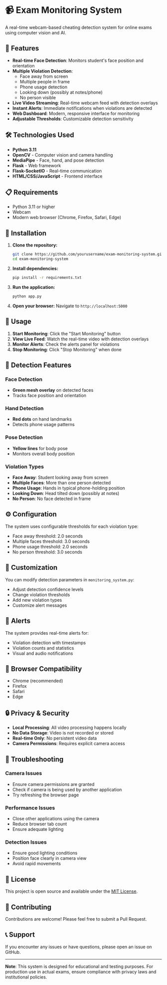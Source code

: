 # 📹 Exam Monitoring System

A real-time webcam-based cheating detection system for online exams using computer vision and AI.

## 🚀 Features

- **Real-time Face Detection**: Monitors student's face position and orientation
- **Multiple Violation Detection**:
  - Face away from screen
  - Multiple people in frame
  - Phone usage detection
  - Looking down (possibly at notes/phone)
  - No person visible
- **Live Video Streaming**: Real-time webcam feed with detection overlays
- **Instant Alerts**: Immediate notifications when violations are detected
- **Web Dashboard**: Modern, responsive interface for monitoring
- **Adjustable Thresholds**: Customizable detection sensitivity

## 🛠️ Technologies Used

- **Python 3.11**
- **OpenCV** - Computer vision and camera handling
- **MediaPipe** - Face, hand, and pose detection
- **Flask** - Web framework
- **Flask-SocketIO** - Real-time communication
- **HTML/CSS/JavaScript** - Frontend interface

## 📋 Requirements

- Python 3.11 or higher
- Webcam
- Modern web browser (Chrome, Firefox, Safari, Edge)

## 🚀 Installation

1. **Clone the repository:**
   ```bash
   git clone https://github.com/yourusername/exam-monitoring-system.git
   cd exam-monitoring-system
   ```

2. **Install dependencies:**
   ```bash
   pip install -r requirements.txt
   ```

3. **Run the application:**
   ```bash
   python app.py
   ```

4. **Open your browser:**
   Navigate to `http://localhost:5000`

## 📖 Usage

1. **Start Monitoring**: Click the "Start Monitoring" button
2. **View Live Feed**: Watch the real-time video with detection overlays
3. **Monitor Alerts**: Check the alerts panel for violations
4. **Stop Monitoring**: Click "Stop Monitoring" when done

## 🎯 Detection Features

### Face Detection
- **Green mesh overlay** on detected faces
- Tracks face position and orientation

### Hand Detection
- **Red dots** on hand landmarks
- Detects phone usage patterns

### Pose Detection
- **Yellow lines** for body pose
- Monitors overall body position

### Violation Types
- **Face Away**: Student looking away from screen
- **Multiple Faces**: More than one person detected
- **Phone Usage**: Hands in typical phone-holding position
- **Looking Down**: Head tilted down (possibly at notes)
- **No Person**: No face detected in frame

## ⚙️ Configuration

The system uses configurable thresholds for each violation type:
- Face away threshold: 2.0 seconds
- Multiple faces threshold: 3.0 seconds
- Phone usage threshold: 2.0 seconds
- No person threshold: 3.0 seconds

## 🔧 Customization

You can modify detection parameters in `monitoring_system.py`:
- Adjust detection confidence levels
- Change violation thresholds
- Add new violation types
- Customize alert messages

## 🚨 Alerts

The system provides real-time alerts for:
- Violation detection with timestamps
- Violation counts and statistics
- Visual and audio notifications

## 📱 Browser Compatibility

- Chrome (recommended)
- Firefox
- Safari
- Edge

## 🔒 Privacy & Security

- **Local Processing**: All video processing happens locally
- **No Data Storage**: Video is not recorded or stored
- **Real-time Only**: No persistent video data
- **Camera Permissions**: Requires explicit camera access

## 🐛 Troubleshooting

### Camera Issues
- Ensure camera permissions are granted
- Check if camera is being used by another application
- Try refreshing the browser page

### Performance Issues
- Close other applications using the camera
- Reduce browser tab count
- Ensure adequate lighting

### Detection Issues
- Ensure good lighting conditions
- Position face clearly in camera view
- Avoid rapid movements

## 📝 License

This project is open source and available under the [MIT License](LICENSE).

## 🤝 Contributing

Contributions are welcome! Please feel free to submit a Pull Request.

## 📞 Support

If you encounter any issues or have questions, please open an issue on GitHub.

---

**Note**: This system is designed for educational and testing purposes. For production use in actual exams, ensure compliance with privacy laws and institutional policies. 
